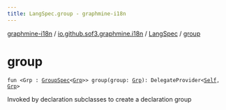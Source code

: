 ```yaml
---
title: LangSpec.group - graphmine-i18n
---
```


[graphmine-i18n](../../index.html) / [io.github.sof3.graphmine.i18n](../index.html) / [LangSpec](index.html) / [group](./group.html)

# group

`fun <Grp : `[`GroupSpec`](../-group-spec/index.html)`<`[`Grp`](group.html#Grp)`>> group(group: `[`Grp`](group.html#Grp)`): DelegateProvider<`[`Self`](index.html#Self)`, `[`Grp`](group.html#Grp)`>`

Invoked by declaration subclasses to create a declaration group

